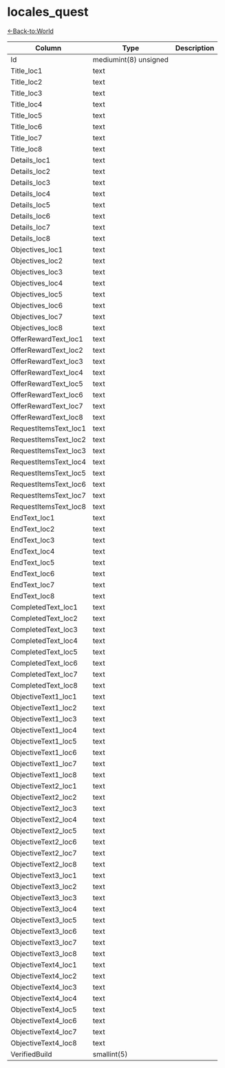 # locales_quest

[<-Back-to:World](database-world.md)


Column | Type | Description
--- | --- | ---
Id | mediumint(8) unsigned | 
Title_loc1 | text | 
Title_loc2 | text | 
Title_loc3 | text | 
Title_loc4 | text | 
Title_loc5 | text | 
Title_loc6 | text | 
Title_loc7 | text | 
Title_loc8 | text | 
Details_loc1 | text | 
Details_loc2 | text | 
Details_loc3 | text | 
Details_loc4 | text | 
Details_loc5 | text | 
Details_loc6 | text | 
Details_loc7 | text | 
Details_loc8 | text | 
Objectives_loc1 | text | 
Objectives_loc2 | text | 
Objectives_loc3 | text | 
Objectives_loc4 | text | 
Objectives_loc5 | text | 
Objectives_loc6 | text | 
Objectives_loc7 | text | 
Objectives_loc8 | text | 
OfferRewardText_loc1 | text | 
OfferRewardText_loc2 | text | 
OfferRewardText_loc3 | text | 
OfferRewardText_loc4 | text | 
OfferRewardText_loc5 | text | 
OfferRewardText_loc6 | text | 
OfferRewardText_loc7 | text | 
OfferRewardText_loc8 | text | 
RequestItemsText_loc1 | text | 
RequestItemsText_loc2 | text | 
RequestItemsText_loc3 | text | 
RequestItemsText_loc4 | text | 
RequestItemsText_loc5 | text | 
RequestItemsText_loc6 | text | 
RequestItemsText_loc7 | text | 
RequestItemsText_loc8 | text | 
EndText_loc1 | text | 
EndText_loc2 | text | 
EndText_loc3 | text | 
EndText_loc4 | text | 
EndText_loc5 | text | 
EndText_loc6 | text | 
EndText_loc7 | text | 
EndText_loc8 | text | 
CompletedText_loc1 | text | 
CompletedText_loc2 | text | 
CompletedText_loc3 | text | 
CompletedText_loc4 | text | 
CompletedText_loc5 | text | 
CompletedText_loc6 | text | 
CompletedText_loc7 | text | 
CompletedText_loc8 | text | 
ObjectiveText1_loc1 | text | 
ObjectiveText1_loc2 | text | 
ObjectiveText1_loc3 | text | 
ObjectiveText1_loc4 | text | 
ObjectiveText1_loc5 | text | 
ObjectiveText1_loc6 | text | 
ObjectiveText1_loc7 | text | 
ObjectiveText1_loc8 | text | 
ObjectiveText2_loc1 | text | 
ObjectiveText2_loc2 | text | 
ObjectiveText2_loc3 | text | 
ObjectiveText2_loc4 | text | 
ObjectiveText2_loc5 | text | 
ObjectiveText2_loc6 | text | 
ObjectiveText2_loc7 | text | 
ObjectiveText2_loc8 | text | 
ObjectiveText3_loc1 | text | 
ObjectiveText3_loc2 | text | 
ObjectiveText3_loc3 | text | 
ObjectiveText3_loc4 | text | 
ObjectiveText3_loc5 | text | 
ObjectiveText3_loc6 | text | 
ObjectiveText3_loc7 | text | 
ObjectiveText3_loc8 | text | 
ObjectiveText4_loc1 | text | 
ObjectiveText4_loc2 | text | 
ObjectiveText4_loc3 | text | 
ObjectiveText4_loc4 | text | 
ObjectiveText4_loc5 | text | 
ObjectiveText4_loc6 | text | 
ObjectiveText4_loc7 | text | 
ObjectiveText4_loc8 | text | 
VerifiedBuild | smallint(5) | 
